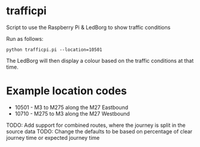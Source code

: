 trafficpi
=========

Script to use the Raspberry Pi &amp; LedBorg to show traffic conditions

Run as follows:

	python trafficpi.pi --location=10501

The LedBorg will then display a colour based on the traffic conditions at that time.


# Example location codes
 - 10501 - M3 to M275 along the M27 Eastbound
 - 10710 - M275 to M3 along the M27 Westbound

 TODO: Add support for combined routes, where the journey is split in the source data
 TODO: Change the defaults to be based on percentage of clear journey time or expected journey time
